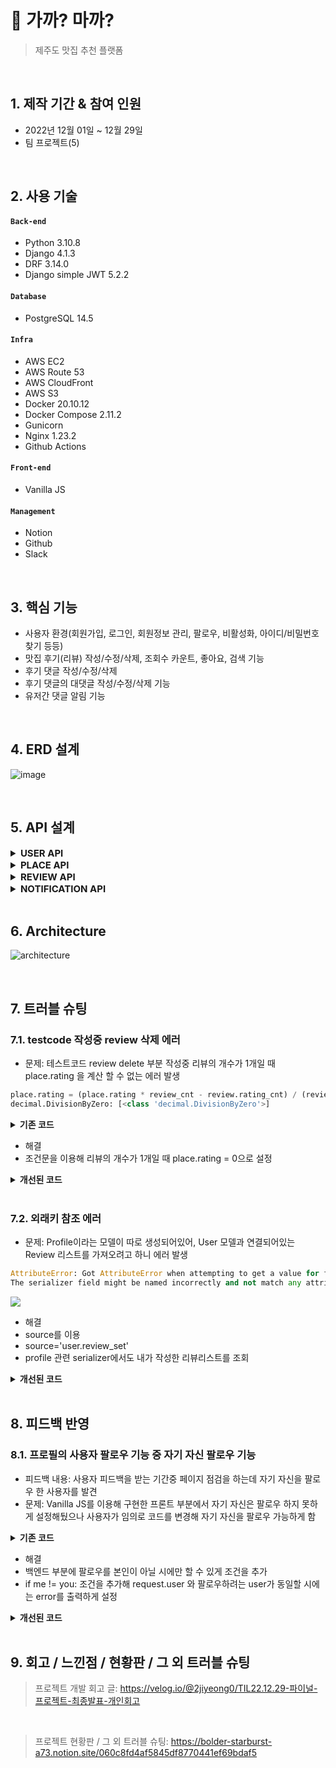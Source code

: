 # :pushpin: 가까? 마까?
>제주도 맛집 추천 플랫폼  

</br>

## 1. 제작 기간 & 참여 인원
- 2022년 12월 01일 ~ 12월 29일
- 팀 프로젝트(5)

</br>

## 2. 사용 기술
#### `Back-end`
  - Python 3.10.8
  - Django 4.1.3
  - DRF 3.14.0
  - Django simple JWT 5.2.2
#### `Database`
  - PostgreSQL 14.5
#### `Infra`
  - AWS EC2
  - AWS Route 53
  - AWS CloudFront
  - AWS S3
  - Docker 20.10.12
  - Docker Compose 2.11.2
  - Gunicorn
  - Nginx 1.23.2
  - Github Actions
#### `Front-end`
  - Vanilla JS
#### `Management`
  - Notion
  - Github
  - Slack

</br>

## 3. 핵심 기능
- 사용자 환경(회원가입, 로그인, 회원정보 관리, 팔로우, 비활성화, 아이디/비밀번호 찾기 등등)
- 맛집 후기(리뷰) 작성/수정/삭제, 조회수 카운트, 좋아요, 검색 기능
- 후기 댓글 작성/수정/삭제
- 후기 댓글의 대댓글 작성/수정/삭제 기능
- 유저간 댓글 알림 기능

<br>

## 4. ERD 설계
![image](https://user-images.githubusercontent.com/96408893/224054683-53982789-94e9-4478-8a9c-27191a0ac424.png)


<br>

## 5. API 설계 
<details>
<summary style="font-size: 15px;"><b>USER API</b></summary>
<div markdown="1">
  
![user_api](https://user-images.githubusercontent.com/96408893/224063812-a5d74eea-0edf-4792-9bc6-24b4b51cee98.png)

</div>
</details>


<details>
<summary style="font-size: 15px;"><b>PLACE API</b></summary>
<div markdown="1">

![place_api](https://user-images.githubusercontent.com/96408893/224063863-bc0e91d1-1280-405d-b4cc-3c85ddb7091a.png)

</div>
</details>

<details>
<summary style="font-size: 15px;"><b>REVIEW API</b></summary> 
<div markdown="1">

![review_api](https://user-images.githubusercontent.com/96408893/224063910-8e237422-bf87-4244-91b2-83282f808f53.png)


</div>
</details>


<details>
<summary style="font-size: 15px;"><b>NOTIFICATION API</b></summary>
<div markdown="1">

![notification_api](https://user-images.githubusercontent.com/96408893/224063960-2fab70dd-381d-4a84-b43e-272056b00c07.png)


</div>
</details>
<br>

## 6. Architecture
![architecture](https://user-images.githubusercontent.com/96408893/224064354-f6062443-6500-4713-afaa-8e3e0b2ad339.png)

</br>

## 7. 트러블 슈팅
### 7.1. testcode 작성중 review 삭제 에러
- 문제: 테스트코드 review delete 부분 작성중 리뷰의 개수가 1개일 때 place.rating 을 계산 할 수 없는 에러 발생
~~~python
place.rating = (place.rating * review_cnt - review.rating_cnt) / (review_cnt - 1)
decimal.DivisionByZero: [<class 'decimal.DivisionByZero'>]
~~~

<details>
<summary><b>기존 코드</b></summary>
<div markdown="1">

~~~python
# reviews/views.py
place.rating = (place.rating * review_cnt - review.rating_cnt) / (review_cnt - 1)
~~~
</div>
</details>

- 해결
- 조건문을 이용해 리뷰의 개수가 1개일 때 place.rating = 0으로 설정

<details>
<summary><b>개선된 코드</b></summary>
<div markdown="1">

~~~python
# reviews/views.py
if review_cnt == 1:
  place.rating = 0
else:
  place.rating = (place.rating * review_cnt - review.rating_cnt) / (review_cnt - 1)
~~~

</div>
</details>
</br>

### 7.2. 외래키 참조 에러
- 문제: Profile이라는 모델이 따로 생성되어있어, User 모델과 연결되어있는 Review 리스트를 가져오려고 하니 에러 발생
~~~python
AttributeError: Got AttributeError when attempting to get a value for field `review_set` on serializer `PublicProfileSerializer`.
The serializer field might be named incorrectly and not match any attribute or key on the `Profile` instance.
~~~

![](https://velog.velcdn.com/images/2jiyeong0/post/92847691-9cbc-4f86-bb14-bdeb14358c3f/image.PNG)

- 해결
- source를 이용
- source='user.review_set'
- profile 관련 serializer에서도 내가 작성한 리뷰리스트를 조회

<details>
<summary><b>개선된 코드</b></summary>
<div markdown="1">

~~~python
# users/serializers.py
review_set = ReviewListSerializer(many=True, source='user.review_set')
~~~

</div>
</details>
</br>


## 8. 피드백 반영
### 8.1. 프로필의 사용자 팔로우 기능 중 자기 자신 팔로우 기능
- 피드백 내용: 사용자 피드백을 받는 기간중 페이지 점검을 하는데 자기 자신을 팔로우 한 사용자를 발견
- 문제: Vanilla JS를 이용해 구현한 프론트 부분에서 자기 자신은 팔로우 하지 못하게 설정해뒀으나 사용자가 임의로 코드를 변경해 자기 자신을 팔로우 가능하게 함

<details>
<summary><b>기존 코드</b></summary>
<div markdown="1">

~~~python
# users/views.py
def post(self, request, nickname):
        you = get_object_or_404(Profile, nickname=nickname)
        me = request.user.user_profile
        if me in you.followers.all():
            you.followers.remove(me)
            return Response({"message":"팔로우를 했습니다."}, status=status.HTTP_200_OK)
        else:
            you.followers.add(me)
            return Response({"message":"팔로우를 취소했습니다."}, status=status.HTTP_200_OK)
~~~
</div>
</details>

- 해결
- 백엔드 부분에 팔로우를 본인이 아닐 시에만 할 수 있게 조건을 추가 
- if me != you: 조건을 추가해 request.user 와 팔로우하려는 user가 동일할 시에는 error를 출력하게 설정

<details>
<summary><b>개선된 코드</b></summary>
<div markdown="1">

~~~python
# users/views.py
def post(self, request, nickname):
        you = get_object_or_404(Profile, nickname=nickname)
        me = request.user.user_profile
        if me != you:
            if me in you.followers.all():
                you.followers.remove(me)
                return Response({"message":"팔로우를 했습니다."}, status=status.HTTP_200_OK)
            else:
                you.followers.add(me)
                return Response({"message":"팔로우를 취소했습니다."}, status=status.HTTP_200_OK)
        return Response({"message":"본인은 팔로우 할 수 없습니다."}, status=status.HTTP_400_BAD_REQUEST)
~~~

</div>
</details>

<br>


## 9. 회고 / 느낀점 / 현황판 / 그 외 트러블 슈팅
>프로젝트 개발 회고 글: https://velog.io/@2jiyeong0/TIL22.12.29-파이널-프로젝트-최종발표-개인회고
<br>

>프로젝트 현황판 / 그 외 트러블 슈팅: https://bolder-starburst-a73.notion.site/060c8fd4af5845df8770441ef69bdaf5

